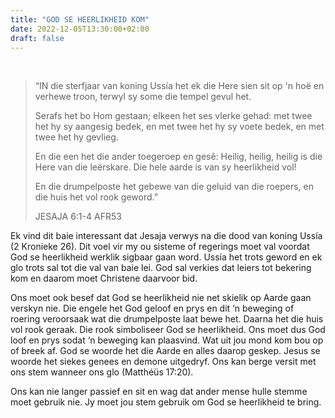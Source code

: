 ```yaml
---
title: "GOD SE HEERLIKHEID KOM"
date: 2022-12-05T13:30:00+02:00
draft: false
---
```

<html>
 <head></head>
 <body>
  <p>&nbsp;</p>
  <blockquote>
   <p>“IN die sterfjaar van koning Ussía het ek die Here sien sit op 'n hoë en verhewe troon, terwyl sy some die tempel gevul het.</p>
   <p>Serafs het bo Hom gestaan; elkeen het ses vlerke gehad: met twee het hy sy aangesig bedek, en met twee het hy sy voete bedek, en met twee het hy gevlieg.</p>
   <p>En die een het die ander toegeroep en gesê: Heilig, heilig, heilig is die Here van die leërskare. Die hele aarde is van sy heerlikheid vol!</p>
   <p>En die drumpelposte het gebewe van die geluid van die roepers, en die huis het vol rook geword.”</p>
   <p>‭‭JESAJA‬ ‭6‬:‭1‬-‭4‬ ‭AFR53‬‬</p>
  </blockquote>
  <p>Ek vind dit baie interessant dat Jesaja verwys na die dood van koning Ussía (2 Kronieke 26). Dit voel vir my ou sisteme of regerings moet val voordat God se heerlikheid werklik sigbaar gaan word. Ussía het trots geword en ek glo trots sal tot die val van baie lei. God sal verkies dat leiers tot bekering kom en daarom moet Christene daarvoor bid.</p>
  <p>Ons moet ook besef dat God se heerlikheid nie net skielik op Aarde gaan verskyn nie. Die engele het God geloof en prys en dit ‘n beweging of roering veroorsaak wat die drumpelposte laat bewe het. Daarna het die huis vol rook geraak. Die rook simboliseer God se heerlikheid. Ons moet dus God loof en prys sodat ‘n beweging kan plaasvind. Wat uit jou mond kom bou op of breek af. God se woorde het die Aarde en alles daarop geskep. Jesus se woorde het siekes genees en demone uitgedryf. Ons kan berge versit met ons stem wanneer ons glo (Matthéüs 17:20).</p>
  <p>Ons kan nie langer passief en sit en wag dat ander mense hulle stemme moet gebruik nie. Jy moet jou stem gebruik om God se heerlikheid te bring.</p>
 </body>
</html>
